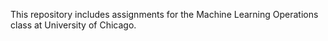 This repository includes assignments for the Machine Learning Operations class at University of Chicago.
